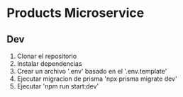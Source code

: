 # Products Microservice

## Dev

1. Clonar el repositorio
2. Instalar dependencias
3. Crear un archivo '.env' basado en el '.env.template'
4. Ejecutar migracion de prisma 'npx prisma migrate dev'
5. Ejecutar 'npm run start:dev'
